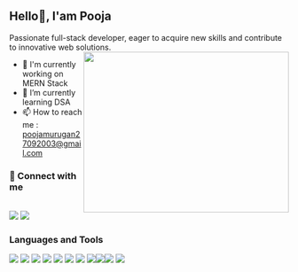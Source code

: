 
## Hello👋, I'am Pooja

Passionate full-stack developer, eager to acquire new skills and contribute to innovative web solutions.
<img align="right" width="370" height="290" src="https://img.freepik.com/premium-vector/out-line-apron-mom-pc-screen_81698-384.jpg?size=626&ext=jpg&ga=GA1.1.1156273717.1676282757&semt=ais_user">
- 🔭 I'm currently working on MERN Stack                                              
- 🌱 I’m currently learning DSA
- 📫 How to reach me : poojamurugan27092003@gmail.com

### 🔗 Connect with me 
<br /> [<img src="https://img.shields.io/badge/LinkedIn-0077B5?style=for-the-badge&logo=linkedin&logoColor=white" />](https://www.linkedin.com/in/pooja-m-461b672ab/)
[<img src="https://img.shields.io/badge/-LeetCode-FFA116?style=for-the-badge&logo=LeetCode&logoColor=black" />](https://leetcode.com/u/POOJA_MURUGAN/)

### Languages and Tools
<img src="https://img.shields.io/badge/Java-ED8B00?style=for-the-badge&logo=openjdk&logoColor=white" /> <img src="https://img.shields.io/badge/HTML5-E34F26?style=for-the-badge&logo=html5&logoColor=white" /> <img src="https://img.shields.io/badge/CSS3-1572B6?style=for-the-badge&logo=css3&logoColor=white" /> <img src="https://img.shields.io/badge/JavaScript-323330?style=for-the-badge&logo=javascript&logoColor=F7DF1E" /> <img src="https://img.shields.io/badge/Bootstrap-563D7C?style=for-the-badge&logo=bootstrap&logoColor=white" /> <img src="https://img.shields.io/badge/React-20232A?style=for-the-badge&logo=react&logoColor=61DAFB"/> <img  src="https://img.shields.io/badge/Node.js-43853D?style=for-the-badge&logo=node.js&logoColor=white" />
<img src="https://img.shields.io/badge/Express.js-404D59?style=for-the-badge"/><img src="https://img.shields.io/badge/MongoDB-4EA94B?style=for-the-badge&logo=mongodb&logoColor=white"/><img src="https://img.shields.io/badge/Figma-F24E1E?style=for-the-badge&logo=figma&logoColor=white"/> <img src="https://img.shields.io/badge/GIT-E44C30?style=for-the-badge&logo=git&logoColor=white"/> 

